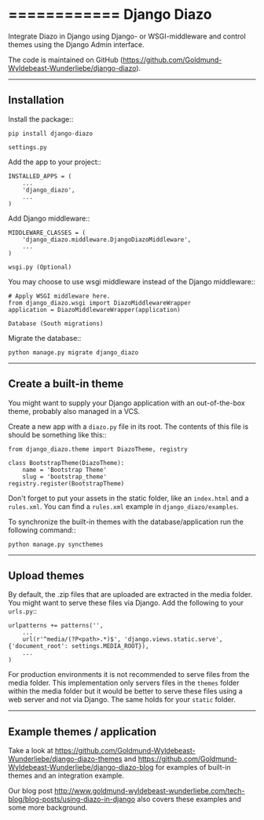 ============
Django Diazo
============

Integrate Diazo in Django using Django- or WSGI-middleware and control themes using the Django Admin interface.

The code is maintained on GitHub (https://github.com/Goldmund-Wyldebeast-Wunderliebe/django-diazo).

------------
Installation
------------

Install the package::

    pip install django-diazo


~~~~~~~~~~~~
settings.py
~~~~~~~~~~~~

Add the app to your project::

    INSTALLED_APPS = (
        ...
        'django_diazo',
        ...
    )

Add Django middleware::

    MIDDLEWARE_CLASSES = (
        'django_diazo.middleware.DjangoDiazoMiddleware',
        ...
    )


~~~~~~~~~~~~~~~~~~
wsgi.py (Optional)
~~~~~~~~~~~~~~~~~~

You may choose to use wsgi middleware instead of the Django middleware::

    # Apply WSGI middleware here.
    from django_diazo.wsgi import DiazoMiddlewareWrapper
    application = DiazoMiddlewareWrapper(application)


~~~~~~~~~~~~~~~~~~~~~~~~~~~
Database (South migrations)
~~~~~~~~~~~~~~~~~~~~~~~~~~~

Migrate the database::

    python manage.py migrate django_diazo


-----------------------
Create a built-in theme
-----------------------

You might want to supply your Django application with an out-of-the-box
theme, probably also managed in a VCS.

Create a new app with a ``diazo.py`` file in its root. The contents of
this file is should be something like this::

    from django_diazo.theme import DiazoTheme, registry

    class BootstrapTheme(DiazoTheme):
        name = 'Bootstrap Theme'
        slug = 'bootstrap_theme'
    registry.register(BootstrapTheme)

Don't forget to put your assets in the static folder, like an ``index.html`` and a ``rules.xml``. You can find a
``rules.xml`` example in ``django_diazo/examples``.

To synchronize the built-in themes with the database/application run the
following command::

    python manage.py syncthemes


-------------
Upload themes
-------------

By default, the .zip files that are uploaded are extracted in the media
folder. You might want to serve these files via Django. Add the
following to your ``urls.py``::

    urlpatterns += patterns('',
        ...
        url(r'^media/(?P<path>.*)$', 'django.views.static.serve', {'document_root': settings.MEDIA_ROOT}),
        ...
    )

For production environments it is not recommended to serve files from
the media folder. This implementation only servers files in the
``themes`` folder within the media folder but it would be better to
serve these files using a web server and not via Django.
The same holds for your ``static`` folder.

----------------------------
Example themes / application
----------------------------

Take a look at https://github.com/Goldmund-Wyldebeast-Wunderliebe/django-diazo-themes and
https://github.com/Goldmund-Wyldebeast-Wunderliebe/django-diazo-blog for examples of built-in themes and an integration
example.

Our blog post http://www.goldmund-wyldebeast-wunderliebe.com/tech-blog/blog-posts/using-diazo-in-django also covers
these examples and some more background.
